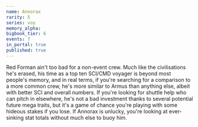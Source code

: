 ```yaml
---
name: Annorax
rarity: 5
series: voy
memory_alpha:
bigbook_tier: 6
events: 7
in_portal: true
published: true
---
```


Red Forman ain't too bad for a non-event crew. Much like the civilisations he's erased, his time as a top ten SCI/CMD voyager is beyond most people's memory, and in real terms, if you're searching for a comparison to a more common crew, he's more similar to Armus than anything else, albeit with better SCI and overall numbers. If you're looking for shuttle help who can pitch in elsewhere, he's not a bad investment thanks to several potential future mega traits, but it's a game of chance you're playing with some hideous stakes if you lose. If Annorax is unlucky, you're looking at ever-sinking stat totals without much else to buoy him.
